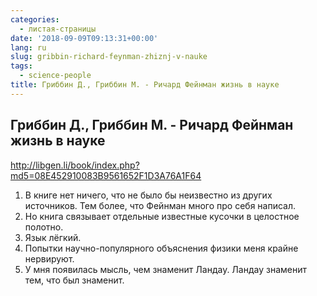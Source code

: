 ```yaml
---
categories:
  - листая-страницы
date: '2018-09-09T09:13:31+00:00'
lang: ru
slug: gribbin-richard-feynman-zhiznj-v-nauke
tags:
  - science-people
title: Гриббин Д., Гриббин М. - Ричард Фейнман жизнь в науке
---
```



## Гриббин Д., Гриббин М. - Ричард Фейнман жизнь в науке ####

<http://libgen.li/book/index.php?md5=08E452910083B9561652F1D3A76A1F64>

<!--more-->

1. В книге нет ничего, что не было бы неизвестно из других источников. Тем более, что Фейнман много про себя написал.
2. Но книга связывает отдельные известные кусочки в целостное полотно.
3. Язык лёгкий.
4. Попытки научно-популярного объяснения физики меня крайне нервируют.
5. У мня появилась мысль, чем знаменит Ландау. Ландау знаменит тем, что был знаменит.
